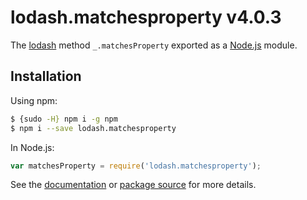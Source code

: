 # lodash.matchesproperty v4.0.3

The [lodash](https://lodash.com/) method `_.matchesProperty` exported as a [Node.js](https://nodejs.org/) module.

## Installation

Using npm:
```bash
$ {sudo -H} npm i -g npm
$ npm i --save lodash.matchesproperty
```

In Node.js:
```js
var matchesProperty = require('lodash.matchesproperty');
```

See the [documentation](https://lodash.com/docs#matchesProperty) or [package source](https://github.com/lodash/lodash/blob/4.0.3-npm-packages/lodash.matchesproperty) for more details.
